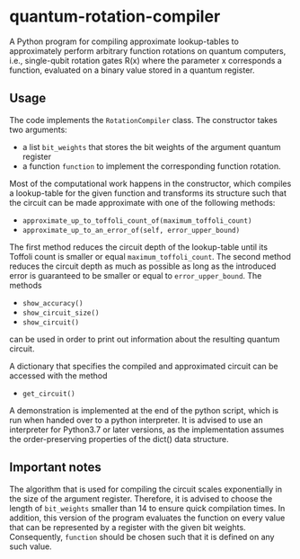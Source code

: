 # quantum-rotation-compiler

A Python program for compiling approximate lookup-tables to approximately perform arbitrary function rotations on quantum computers, i.e., single-qubit rotation gates R(x) where the parameter x corresponds a function, evaluated on a binary value stored in a quantum register.
## Usage

The code implements the `RotationCompiler` class. The constructor takes two arguments:
- a list `bit_weights` that stores the bit weights of the argument quantum register
- a function `function` to implement the corresponding function rotation.

Most of the computational work happens in the constructor, which compiles a lookup-table for the given function and transforms its structure such that the circuit can be made approximate with one of the following methods:

- `approximate_up_to_toffoli_count_of(maximum_toffoli_count)` 
- `approximate_up_to_an_error_of(self, error_upper_bound)`

The first method reduces the circuit depth of the lookup-table until its Toffoli count is smaller or equal `maximum_toffoli_count`. The second method reduces the circuit depth as much as possible as long as the introduced error is guaranteed to be smaller or equal to `error_upper_bound`.
The methods

- `show_accuracy()`
- `show_circuit_size()`
- `show_circuit()`

can be used in order to print out information about the resulting quantum circuit.

A dictionary that specifies the compiled and approximated circuit can be accessed with the method

- `get_circuit()`

A demonstration is implemented at the end of the python script, which is run when handed over to a python interpreter. It is advised to use an interpreter for Python3.7 or later versions, as the implementation assumes the order-preserving properties of the dict() data structure.

## Important notes
The algorithm that is used for compiling the circuit scales exponentially in the size of the argument register. Therefore, it is advised to choose the length of `bit_weights` smaller than 14 to ensure quick compilation times. In addition, this version of the program evaluates the function on every value that can be represented by a register with the given bit weights. Consequently, `function` should be chosen such that it is defined on any such value. 
